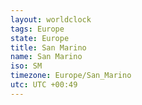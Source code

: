 ```yaml
---
layout: worldclock
tags: Europe
state: Europe
title: San Marino
name: San Marino
iso: SM
timezone: Europe/San_Marino
utc: UTC +00:49
---
```



